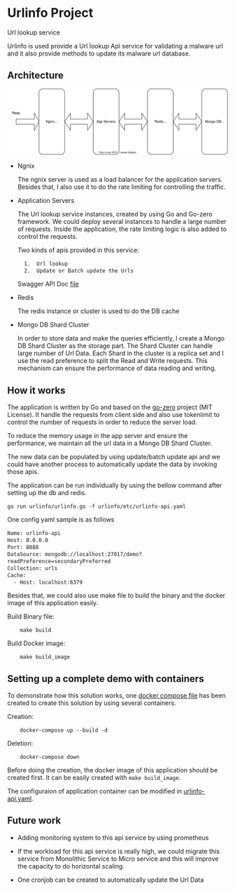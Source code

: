 # Urlinfo Project
Url lookup service

Urlinfo is used provide a Url lookup Api service for validating a malware url and it also provide methods to update its malware url database. 


## Architecture

![Architecture](doc/../docs/images/architecture.svg "Architecture")

- Ngnix 
  
    The ngnix server is used as a load balancer for the application servers. Besides that, I also use it to do the rate limiting for controlling the traffic. 

- Application Servers
    
    The Url lookup service instances, created by using Go and Go-zero framework. We could deploy several instances to handle a large number of requests. Inside the application, the rate limiting logic is also added to control the requests. 

    Two kinds of apis provided in this service:
       
        1.  Url lookup 
        2.  Update or Batch update the Urls 

    Swagger API Doc [file](docs/urlinfo.md)


- Redis

    The redis instance or cluster is used to do the DB cache

- Mongo DB Shard Cluster

    In order to store data and make the queries efficiently, I create a Mongo DB Shard Cluster as the storage part. The Shard Cluster can handle large number of Url Data. Each Shard in the cluster is a replica set and I use the read preference to split the Read and Write requests. This mechanism can ensure the performance of data reading and writing. 

## How it works

The application is written by Go and based on the [go-zero](https://github.com/zeromicro/go-zero) project (MIT License). It handle the requests from client side and also use tokenlimit to control the number of requests in order to reduce the server load.

To reduce the memory usage in the app server and ensure the performance, we maintain all the url data in a Mongo DB Shard Cluster. 

The new data can be populated by using update/batch update api and we could have another process to automatically update the data by invoking those apis. 

The application can be run individually by using the bellow command after setting up the db and redis.

    go run urlinfo/urlinfo.go -f urlinfo/etc/urlinfo-api.yaml

One config yaml sample is as follows

```
Name: urlinfo-api
Host: 0.0.0.0
Port: 8888
DataSource: mongodb://localhost:27017/demo?readPreference=secondaryPreferred
Collection: urls
Cache:
  - Host: localhost:6379
```

Besides that, we could also use make file to build the binary and the docker image of this application easily. 

Build Binary file:
```
    make build
```

Build Docker image:
```
    make build_image
```

## Setting up a complete demo with containers

To demonstrate how this solution works, one [docker compose file](compose-solution/docker-compose.yml) has been created to create this solution by using several containers. 

Creation:

```
    docker-compose up --build -d
```

Deletion:
```
    docker-compose down
```

Before doing the creation, the docker image of this application should be created first. It can be easily created with ```make build_image```. 

The configuraion of application container can be modified in [urlinfo-api.yaml](compose-solution/app/urlinfo-api.yaml).

## Future work

- Adding monitoring system to this api service by using prometheus

- If the workload for this api service is really high, we could migrate this service from Monolithic Service to Micro service and this will improve the capacity to do horizontal scaling.  

- One cronjob can be created to automatically update the Url Data
